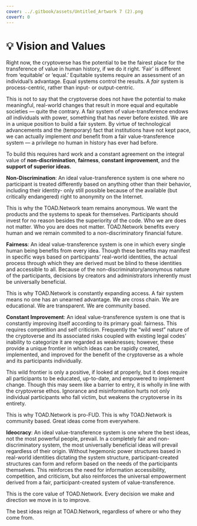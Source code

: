 ```yaml
---
cover: ../.gitbook/assets/Untitled_Artwork 7 (2).png
coverY: 0
---
```


# 💡 Vision and Values

Right now, the cryptoverse has the potential to be the fairest place for the transference of value in human history, if we do it right. ‘Fair’ is different from ‘equitable’ or ‘equal.’ Equitable systems require an assessment of an individual’s advantage. Equal systems control the results. A _fair_ system is process-centric, rather than input- or output-centric.

This is not to say that the cryptoverse does not have the potential to make meaningful, real-world changes that result in more equal and equitable societies — quite the contrary. A fair system of value-transference endows _all_ individuals with power, something that has never before existed. We are in a unique position to build a fair system. By virtue of technological advancements and the (temporary) fact that institutions have not kept pace, we can actually implement _and_ benefit from a fair value-transference system — a privilege no human in history has ever had before.

To build this requires hard work and a constant agreement on the integral value of **non-discrimination**, **fairness**, **constant improvement**, and the **support of superior ideas**.

**Non-Discrimination**: An ideal value-transference system is one where no participant is treated differently based on anything other than their behavior, including their identity- only still possible because of the available (but critically endangered) right to anonymity on the Internet.

This is why the TOAD.Network team remains anonymous. We want the products and the systems to speak for themselves. Participants should invest for no reason besides the superiority of the code. Who we are does not matter. Who you are does not matter. TOAD.Network benefits every human and we remain commited to a non-discriminatory financial future.

**Fairness**: An ideal value-transference system is one in which every single human being benefits from every idea. Though these benefits may manifest in specific ways based on participants’ real-world identities, the actual process through which they are derived must be blind to these identities and accessible to all. Because of the non-discriminatory/anonymous nature of the participants, decisions by creators and administrators inherently must be universally beneficial.

This is why TOAD.Network is constantly expanding access. A fair system means no one has an unearned advantage. We are cross chain. We are educational. We are transparent. We are community based.

**Constant Improvement**: An ideal value-transference system is one that is constantly improving itself according to its primary goal: fairness. This requires competition and self criticism. Frequently the “wild west” nature of the cryptoverse and its associated risks coupled with existing legal codes’ inability to categorize it are regarded as weaknesses; however, these provide a unique frontier in which ideas can be rapidly created, implemented, and improved for the benefit of the cryptoverse as a whole and its participants individually.

This wild frontier is only a positive, if looked at properly, but it does require all participants to be educated, up-to-date, and empowered to implement change. Though this may seem like a barrier to entry, it is wholly in line with the cryptoverse ethos. Ignorance and misinformation hurts not only individual participants who fall victim, but weakens the cryptoverse in its entirety.

This is why TOAD.Network is pro-FUD. This is why TOAD.Network is community based. Great ideas come from everywhere.

**Ideocracy**: An ideal value-transference system is one where the best ideas, not the most powerful people, prevail. In a completely fair and non-discriminatory system, the most universally beneficial ideas will prevail regardless of their origin. Without hegemonic power structures based in real-world identities dictating the system structure, participant-created structures can form and reform based on the needs of the participants themselves. This reinforces the need for information accessibility, competition, and criticism, but also reinforces the universal empowerment derived from a fair, participant-created system of value-transference.

This is the core value of TOAD.Network. Every decision we make and direction we move in is to improve.

The best ideas reign at TOAD.Network, regardless of where or who they come from.
